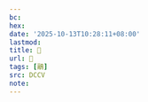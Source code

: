 ```yaml
---
bc:
hex:
date: '2025-10-13T10:28:11+08:00'
lastmod:
title: 􃹋
url: 􃹋
tags: [鷊]
src: DCCV
note:
---
```


